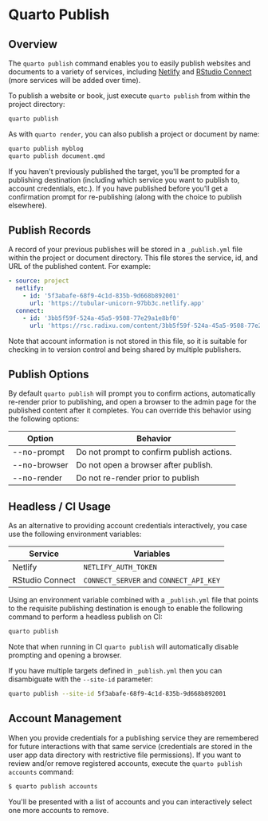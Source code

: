 # Quarto Publish

## Overview

The `quarto publish` command enables you to easily publish websites and documents to a variety of services, including [Netlify](https://www.netlify.com/) and [RStudio Connect](https://www.rstudio.com/products/connect/) (more services will be added over time).

To publish a website or book, just execute `quarto publish` from within the project directory:

``` bash
quarto publish
```

As with `quarto render`, you can also publish a project or document by name:

``` bash
quarto publish myblog
quarto publish document.qmd
```

If you haven't previously published the target, you'll be prompted for a publishing destination (including which service you want to publish to, account credentials, etc.). If you have published before you'll get a confirmation prompt for re-publishing (along with the choice to publish elsewhere).

## Publish Records

A record of your previous publishes will be stored in a `_publish.yml` file within the project or document directory. This file stores the service, id, and URL of the published content. For example:

``` yaml
- source: project
  netlify:
    - id: '5f3abafe-68f9-4c1d-835b-9d668b892001'
      url: 'https://tubular-unicorn-97bb3c.netlify.app'
  connect:
    - id: '3bb5f59f-524a-45a5-9508-77e29a1e8bf0'
      url: 'https://rsc.radixu.com/content/3bb5f59f-524a-45a5-9508-77e29a1e8bf0/'
```

Note that account information is not stored in this file, so it is suitable for checking in to version control and being shared by multiple publishers.

## Publish Options

By default `quarto publish` will prompt you to confirm actions, automatically re-render prior to publishing, and open a browser to the admin page for the published content after it completes. You can override this behavior using the following options:

| Option       | Behavior                                  |
|--------------|-------------------------------------------|
| --no-prompt  | Do not prompt to confirm publish actions. |
| --no-browser | Do not open a browser after publish.      |
| --no-render  | Do not re-render prior to publish         |

## Headless / CI Usage

As an alternative to providing account credentials interactively, you case use the following environment variables:

| Service         | Variables                              |
|-----------------|----------------------------------------|
| Netlify         | `NETLIFY_AUTH_TOKEN`                   |
| RStudio Connect | `CONNECT_SERVER` and `CONNECT_API_KEY` |

Using an environment variable combined with a `_publish.yml` file that points to the requisite publishing destination is enough to enable the following command to perform a headless publish on CI:

``` bash
quarto publish
```

Note that when running in CI `quarto publish` will automatically disable prompting and opening a browser.

If you have multiple targets defined in `_publish.yml` then you can disambiguate with the `--site-id` parameter:

``` bash
quarto publish --site-id 5f3abafe-68f9-4c1d-835b-9d668b892001
```

## Account Management

When you provide credentials for a publishing service they are remembered for future interactions with that same service (credentials are stored in the user app data directory with restrictive file permissions). If you want to review and/or remove registered accounts, execute the `quarto publish accounts` command:

``` bash
$ quarto publish accounts
```

You'll be presented with a list of accounts and you can interactively select one more accounts to remove.

